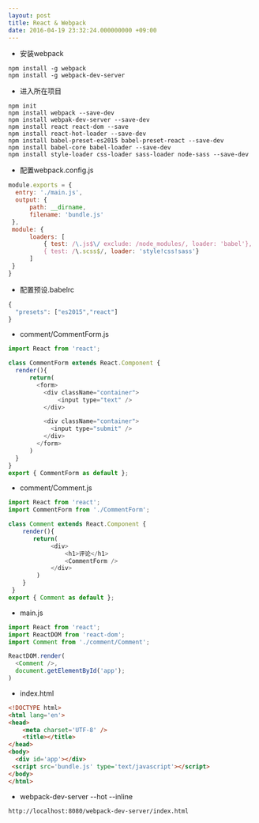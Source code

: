 ```yaml
---
layout: post
title: React & Webpack
date: 2016-04-19 23:32:24.000000000 +09:00
---
```




* 安装webpack

```shell
npm install -g webpack
npm install -g webpack-dev-server
```

* 进入所在项目

```shell
npm init
npm install webpack --save-dev
npm install webpak-dev-server --save-dev
npm install react react-dom --save
npm install react-hot-loader --save-dev
npm install babel-preset-es2015 babel-preset-react --save-dev
npm install babel-core babel-loader --save-dev
npm install style-loader css-loader sass-loader node-sass --save-dev
```

* 配置webpack.config.js

```javascript
module.exports = {
  entry: './main.js',
  output: {
      path: __dirname,
      filename: 'bundle.js'
 },
 module: {
      loaders: [
          { test: /\.js$\/ exclude: /node_modules/, loader: 'babel'},
          { test: /\.scss$/, loader: 'style!css!sass'}
      ]
 }
}
```

* 配置预设.babelrc

```javascript
{
  "presets": ["es2015","react"]
}
```


* comment/CommentForm.js

```javascript
import React from 'react';

class CommentForm extends React.Component {
  render(){
      return(
        <form>
          <div className="container">
              <input type="text" />
          </div>

          <div className="container">
            <input type="submit" />
          </div>
        </form>
      )
  }
}
export { CommentForm as default };
```

* comment/Comment.js

```javascript
import React from 'react';
import CommentForm from './CommentForm';

class Comment extends React.Component {
    render(){
       return(
            <div>
                <h1>评论</h1>
                <CommentForm />
            </div>
        )
    }
 }
export { Comment as default };
```

* main.js

```javascript
import React from 'react';
import ReactDOM from 'react-dom';
import Comment from './comment/Comment';

ReactDOM.render(
  <Comment />,
  document.getElementById('app');
)
```

* index.html

```html
<!DOCTYPE html>
<html lang='en'>
<head>
    <meta charset='UTF-8' />
    <title></title>
</head>
<body>
  <div id='app'></div>
 <script src='bundle.js' type='text/javascript'></script>
</body>
</html>
```


* webpack-dev-server --hot --inline

```
http://localhost:8080/webpack-dev-server/index.html
```
